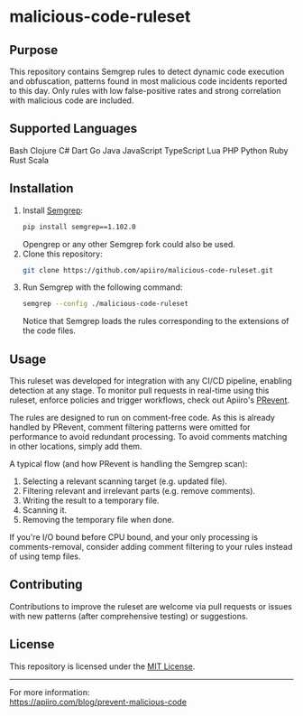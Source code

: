 # malicious-code-ruleset

## Purpose

This repository contains Semgrep rules to detect dynamic code execution and obfuscation, patterns found in most malicious code incidents reported to this day. Only rules with low false-positive rates and strong correlation with malicious code are included.

## Supported Languages

Bash
Clojure
C#
Dart
Go
Java
JavaScript
TypeScript
Lua
PHP
Python
Ruby
Rust
Scala

## Installation

1. Install [Semgrep](https://semgrep.dev/docs/getting-started):
   ```bash
   pip install semgrep==1.102.0
   ```
   Opengrep or any other Semgrep fork could also be used.
2. Clone this repository:
   ```bash
   git clone https://github.com/apiiro/malicious-code-ruleset.git
   ```
3. Run Semgrep with the following command:
   ```bash
   semgrep --config ./malicious-code-ruleset
   ```
   Notice that Semgrep loads the rules corresponding to the extensions of the code files.

## Usage

This ruleset was developed for integration with any CI/CD pipeline, enabling detection at any stage. To monitor pull requests in real-time using this ruleset, enforce policies and trigger workflows, check out Apiiro's [PRevent](https://github.com/apiiro/PRevent.git).

The rules are designed to run on comment-free code. As this is already handled by PRevent, comment filtering patterns were omitted for performance to avoid redundant processing. To avoid comments matching in other locations, simply add them.

A typical flow (and how PRevent is handling the Semgrep scan): 
1. Selecting a relevant scanning target (e.g. updated file).
2. Filtering relevant and irrelevant parts (e.g. remove comments).
3. Writing the result to a temporary file.
4. Scanning it.
5. Removing the temporary file when done.

If you're I/O bound before CPU bound, and your only processing is comments-removal, consider adding comment filtering to your rules instead of using temp files.

## Contributing

Contributions to improve the ruleset are welcome via pull requests or issues with new patterns (after comprehensive testing) or suggestions.

## License

This repository is licensed under the [MIT License](LICENSE).

---

For more information:  
https://apiiro.com/blog/prevent-malicious-code
